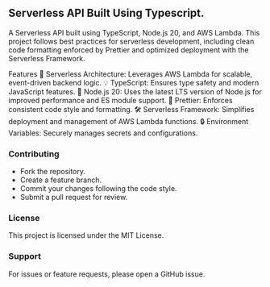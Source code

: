 ## Serverless API Built Using Typescript.

A Serverless API built using TypeScript, Node.js 20, and AWS Lambda. This project follows best practices for serverless development, including clean code formatting enforced by Prettier and optimized deployment with the Serverless Framework.

Features
🚀 Serverless Architecture: Leverages AWS Lambda for scalable, event-driven backend logic.
💡 TypeScript: Ensures type safety and modern JavaScript features.
🔧 Node.js 20: Uses the latest LTS version of Node.js for improved performance and ES module support.
🎨 Prettier: Enforces consistent code style and formatting.
🛠️ Serverless Framework: Simplifies deployment and management of AWS Lambda functions.
🔒 Environment Variables: Securely manages secrets and configurations.

### Contributing
- Fork the repository.
- Create a feature branch.
- Commit your changes following the code style.
- Submit a pull request for review.

### License

This project is licensed under the MIT License.

### Support
For issues or feature requests, please open a GitHub issue.
